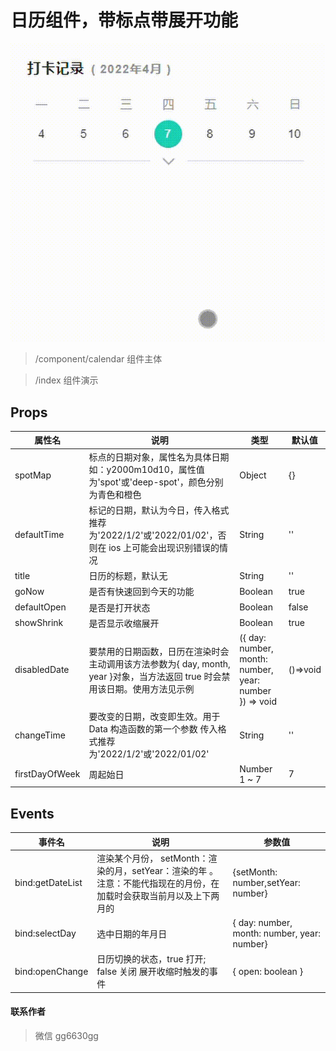 # 日历组件，带标点带展开功能

![示例图](cnblogsImg.gif)

> /component/calendar 组件主体

> /index 组件演示

## Props

| 属性名         | 说明                                                                                                                         | 类型                                                   | 默认值   |
| -------------- | ---------------------------------------------------------------------------------------------------------------------------- | ------------------------------------------------------ | -------- |
| spotMap        | 标点的日期对象，属性名为具体日期如：y2000m10d10，属性值为'spot'或'deep-spot'，颜色分别为青色和橙色                           | Object                                                 | {}       |
| defaultTime    | 标记的日期，默认为今日，传入格式推荐为'2022/1/2'或'2022/01/02'，否则在 ios 上可能会出现识别错误的情况                        | String                                                 | ''       |
| title          | 日历的标题，默认无                                                                                                           | String                                                 | ''       |
| goNow          | 是否有快速回到今天的功能                                                                                                     | Boolean                                                | true     |
| defaultOpen    | 是否是打开状态                                                                                                               | Boolean                                                | false    |
| showShrink     | 是否显示收缩展开                                                                                                             | Boolean                                                | true     |
| disabledDate   | 要禁用的日期函数，日历在渲染时会主动调用该方法参数为{ day, month, year }对象，当方法返回 true 时会禁用该日期。使用方法见示例 | ({ day: number, month: number, year: number }) => void | ()=>void |
| changeTime     | 要改变的日期，改变即生效。用于 Data 构造函数的第一个参数 传入格式推荐为'2022/1/2'或'2022/01/02'                              | String                                                 | ''       |
| firstDayOfWeek | 周起始日                                                                                                                     | Number 1 ~ 7                                           | 7        |

## Events

| 事件名           | 说明                                                                                                                | 参数值                                      |
| ---------------- | ------------------------------------------------------------------------------------------------------------------- | ------------------------------------------- |
| bind:getDateList | 渲染某个月份， setMonth：渲染的月，setYear：渲染的年 。注意：不能代指现在的月份，在加载时会获取当前月以及上下两月的 | {setMonth: number,setYear: number}          |
| bind:selectDay   | 选中日期的年月日                                                                                                    | { day: number, month: number, year: number} |
| bind:openChange  | 日历切换的状态，true 打开; false 关闭 展开收缩时触发的事件                                                          | { open: boolean }                           |

#### 联系作者

> 微信 gg6630gg
